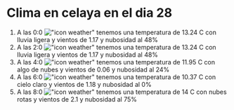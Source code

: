 # Clima en celaya en el dia 28

1. A las 0:0 !["icon weather"](http://openweathermap.org/img/w/10n.png) tenemos una temperatura de 13.24 C con lluvia ligera y  vientos de 1.17 y nubosidad al 48%
1. A las 2:0 !["icon weather"](http://openweathermap.org/img/w/10n.png) tenemos una temperatura de 13.24 C con lluvia ligera y  vientos de 1.17 y nubosidad al 48%
1. A las 4:0 !["icon weather"](http://openweathermap.org/img/w/02n.png) tenemos una temperatura de 11.95 C con algo de nubes y  vientos de 0.06 y nubosidad al 24%
1. A las 6:0 !["icon weather"](http://openweathermap.org/img/w/01n.png) tenemos una temperatura de 10.37 C con cielo claro y  vientos de 1.18 y nubosidad al 0%
1. A las 8:0 !["icon weather"](http://openweathermap.org/img/w/04n.png) tenemos una temperatura de 14 C con nubes rotas y  vientos de 2.1 y nubosidad al 75%
